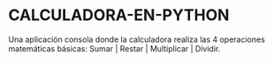 # CALCULADORA-EN-PYTHON
Una aplicación consola donde la calculadora realiza las 4 operaciones matemáticas básicas: Sumar | Restar | Multiplicar | Dividir.
